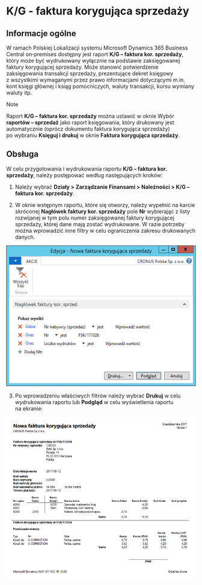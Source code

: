 # K/G - faktura korygująca sprzedaży

## Informacje ogólne

W ramach Polskiej Lokalizacji systemu Microsoft Dynamics 365 Business Central on‑premises dostępny jest raport **K/G – faktura kor. sprzedaży**, który może być wydrukowany wyłącznie na podstawie zaksięgowanej faktury korygującej sprzedaży. Może stanowić potwierdzenie zaksięgowania transakcji sprzedaży, prezentujące dekret księgowy z wszystkimi wymaganymi przez prawo informacjami dotyczącymi m.in. kont księgi głównej i ksiąg pomocniczych, waluty transakcji, kursu wymiany waluty itp.

>[!NOTE]
>Raport **K/G – faktura kor. sprzedaży** można ustawić
w oknie Wybór **raportów – sprzedaż** jako raport księgowania,
który drukowany jest automatycznie (oprócz dokumentu faktura
korygująca sprzedaży) po wybraniu **Księguj i drukuj** w oknie
**Faktura korygująca sprzedaży**.

## Obsługa

W celu przygotowania i wydrukowania raportu **K/G – faktura kor.
sprzedaży**, należy postępować według następujących kroków:

1.  Należy wybrać **Działy \> Zarządzanie Finansami \> Należności \> K/G
    – faktura kor. sprzedaży**.

2.  W oknie wstępnym raportu, które się otworzy, należy wypełnić
    na karcie skróconej **Nagłówek faktury kor. sprzedaży** pole
    **Nr** wybierając z listy rozwijanej w tym polu numer
    zaksięgowanej faktury korygującej sprzedaży, której dane mają
    zostać wydrukowane. W razie potrzeby można wprowadzić inne filtry
    w celu ograniczenia zakresu drukowanych danych.

  ![](media/image462.png)

3.  Po wprowadzeniu właściwych filtrów należy wybrać **Drukuj** w celu
    wydrukowania raportu lub **Podgląd** w celu wyświetlenia raportu
    na ekranie:

  ![](media/image463.png)